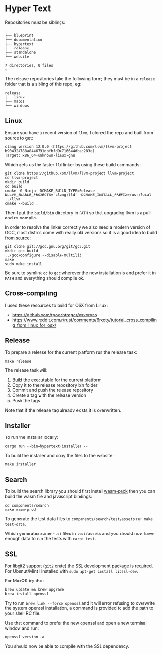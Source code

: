 # Hyper Text

Repositories must be siblings:

```
.
├── blueprint
├── documentation
├── hypertext
├── release
├── standalone
└── website

7 directories, 0 files
⚡
```

The release repositories take the following form; they must be in a `release` folder that is a sibling of this repo, eg:

```
release
├── linux
├── macos
└── windows
```

## Linux

Ensure you have a recent version of `llvm`, I cloned the repo and built from source to get:

```
clang version 12.0.0 (https://github.com/llvm/llvm-project b904324788a8446791dbfbfd9c716644dbac283e)
Target: x86_64-unknown-linux-gnu
```

Which gets us the faster `lld` linker by using these build commands:

```
git clone https://github.com/llvm/llvm-project llvm-project
cd llvm-project
mkdir build
cd build
cmake -G Ninja -DCMAKE_BUILD_TYPE=Release -DLLVM_ENABLE_PROJECTS="clang;lld" -DCMAKE_INSTALL_PREFIX=/usr/local ../llvm
cmake --build .
```

Then I put the `build/bin` directory in `PATH` so that upgrading llvm is a pull and re-compile.

In order to resolve the linker correctly we also need a modern version of GCC, most distros come with really old versions so it is a good idea to build [from source](https://gcc.gnu.org/install/configure.html):

```
git clone git://gcc.gnu.org/git/gcc.git
mkdir gcc-build
../gcc/configure --disable-multilib
make 
sudo make install
```

Be sure to symlink `cc` to `gcc` wherever the new installation is and prefer it in `PATH` and everything should compile ok.

## Cross-compiling

I used these resources to build for OSX from Linux:

* https://github.com/tpoechtrager/osxcross
* https://www.reddit.com/r/rust/comments/6rxoty/tutorial_cross_compiling_from_linux_for_osx/

## Release

To prepare a release for the current platform run the release task:

```
make release
```

The release task will:

1) Build the executable for the current platform
2) Copy it to the release repository bin folder
3) Commit and push the release repository
4) Create a tag with the release version
5) Push the tags

Note that if the release tag already exists it is overwritten.

## Installer

To run the installer locally:

```
cargo run --bin=hypertext-installer --
```

To build the installer and copy the files to the website:

```
make installer
```

## Search

To build the search library you should first install [wasm-pack](https://rustwasm.github.io/wasm-pack/installer/) then you can build the wasm file and javascript bindings:

```
cd components/search
make wasm-prod
```

To generate the test data files to `components/search/test/assets` run `make test-data`.

Which generates some `*.st` files in `test/assets` and you should now have enough data to run the tests with `cargo test`.

## SSL

For libgit2 support (`git2` crate) the SSL development package is required. For Ubunut/Mint I installed with `sudo apt-get install libssl-dev`.

For MacOS try this:

```
brew update && brew upgrade
brew install openssl
```

Try to run `brew link --force openssl` and it will error refusing to overwrite the system openssl installation, a command is provided to add the path to your shell RC file.

Use that command to prefer the new openssl and open a new terminal window and run:

```
openssl version -a
```

You should now be able to compile with the SSL dependency.

[pulldown-cmark]: https://github.com/raphlinus/pulldown-cmark
[handlebars]: https://github.com/sunng87/handlebars-rust
[mdbook]: https://github.com/rust-lang/mdBook
